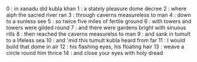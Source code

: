 0 : in xanadu did kubla khan
1 : a stately pleasure dome decree
2 : where alph the sacred river ran
3 : through caverns measureless to man
4 : down to a sunless see
5 : so twice five miles of fertile ground
6 : with towers and towers were gilded round
7 : and there were gardens bright with sinuous rills
8 : then reached the caverns measurelss to man
9 : and sank in tumult to a lifeless sea
10 : and 'mid this tumult kubla heard from far
11 : I would build that dome in air
12 : his flashing eyes, his floating hair
13 : weave a circle round him thrice
14 : and close your eyes with holy dread
